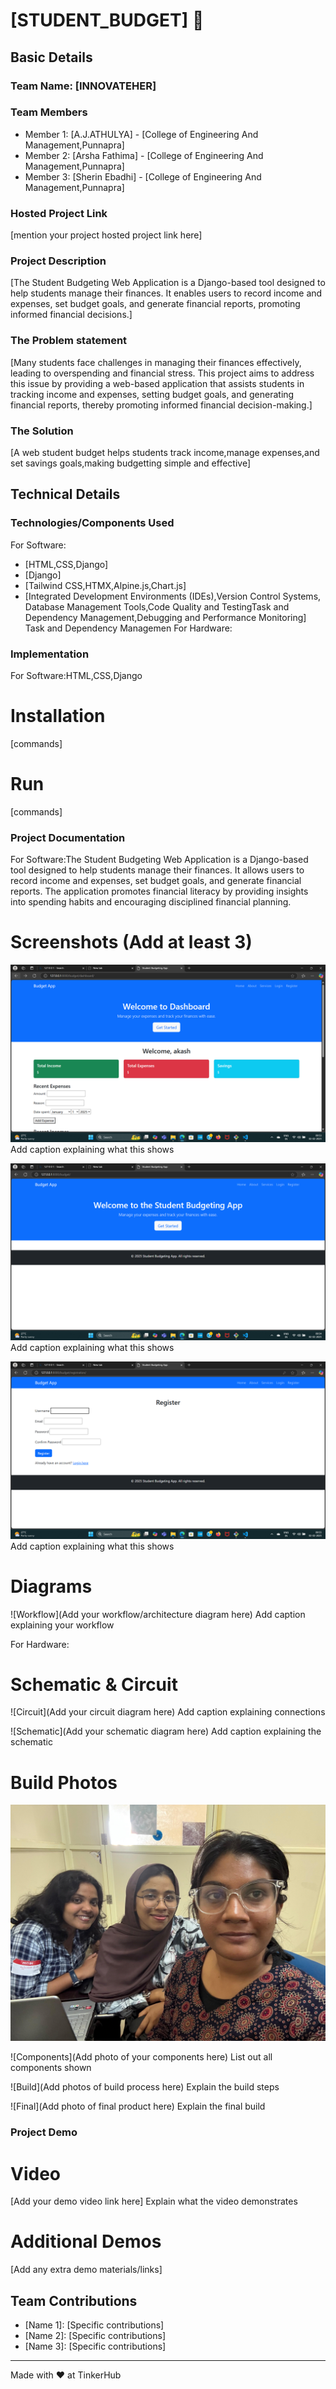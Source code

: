 # [STUDENT_BUDGET] 🎯


## Basic Details
### Team Name: [INNOVATEHER]


### Team Members
- Member 1: [A.J.ATHULYA] - [College of Engineering And Management,Punnapra]
- Member 2: [Arsha Fathima] - [College of Engineering And Management,Punnapra]
- Member 3: [Sherin Ebadhi] - [College of Engineering And Management,Punnapra]

### Hosted Project Link
[mention your project hosted project link here]

### Project Description
[The Student Budgeting Web Application is a Django-based tool designed to help students manage their finances. It enables users to record income and expenses, set budget goals, and generate financial reports, promoting informed financial decisions.]

### The Problem statement
[Many students face challenges in managing their finances effectively, leading to overspending and financial stress. This project aims to address this issue by providing a web-based application that assists students in tracking income and expenses, setting budget goals, and generating financial reports, thereby promoting informed financial decision-making.]

### The Solution
[A web student budget helps students track income,manage expenses,and set savings goals,making budgetting simple and effective]

## Technical Details
### Technologies/Components Used
For Software:
- [HTML,CSS,Django]
- [Django]
- [Tailwind CSS,HTMX,Alpine.js,Chart.js]
- [Integrated Development Environments (IDEs),Version Control Systems, Database Management Tools,Code Quality and TestingTask and Dependency Management,Debugging and Performance Monitoring]
Task and Dependency Managemen
For Hardware:
### Implementation
For Software:HTML,CSS,Django
# Installation
[commands]

# Run
[commands]

### Project Documentation
For Software:The Student Budgeting Web Application is a Django-based tool designed to help students manage their finances. It allows users to record income and expenses, set budget goals, and generate financial reports. The application promotes financial literacy by providing insights into spending habits and encouraging disciplined financial planning.

# Screenshots (Add at least 3)
![Screenshot1](./Screenshot/Screenshot%20(3)%20-%20Copy.png)
Add caption explaining what this shows

![Screenshot2](./Screenshot/Screenshot%20(5).png)
Add caption explaining what this shows

![Screenshot3](./Screenshot/Screenshot%20(6)%20-%20Copy.png)
Add caption explaining what this shows

# Diagrams
![Workflow](Add your workflow/architecture diagram here)
Add caption explaining your workflow

For Hardware:

# Schematic & Circuit
![Circuit](Add your circuit diagram here)
Add caption explaining connections

![Schematic](Add your schematic diagram here)
Add caption explaining the schematic

# Build Photos
![Team](./picture/pic1.jpg)


![Components](Add photo of your components here)
List out all components shown

![Build](Add photos of build process here)
Explain the build steps

![Final](Add photo of final product here)
Explain the final build

### Project Demo
# Video
[Add your demo video link here]
Explain what the video demonstrates

# Additional Demos
[Add any extra demo materials/links]

## Team Contributions
- [Name 1]: [Specific contributions]
- [Name 2]: [Specific contributions]
- [Name 3]: [Specific contributions]

---
Made with ❤ at TinkerHub